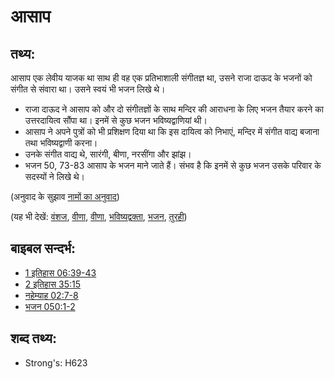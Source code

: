 # आसाप #

## तथ्य: ##

आसाप एक लेवीय याजक था साथ ही वह एक प्रतिभाशाली संगीतज्ञ था, उसने राजा दाऊद के भजनों को संगीत से संवारा था। उसने स्वयं भी भजन लिखे थे।

* राजा दाऊद ने आसाप को और दो संगीतज्ञों के साथ मन्दिर की आराधना के लिए भजन तैयार करने का उत्तरदायित्व सौंपा था। इनमें से कुछ भजन भविष्यद्वाणियां थी।
* आसाप ने अपने पुत्रों को भी प्रशिक्षण दिया था कि इस दायित्व को निभाएं, मन्दिर में संगीत वाद्य बजाना तथा भविष्यद्वाणी करना।
* उनके संगीत वाद्य थे, सारंगी, बीणा, नरसींगा और झांझ।
* भजन 50, 73-83 आसाप के भजन माने जाते हैं। संभव है कि इनमें से कुछ भजन उसके परिवार के सदस्यों ने लिखे थे।

(अनुवाद के सुझाव [नामों का अनुवाद](rc://hi/ta/man/translate/translate-names))

(यह भी देखें: [वंशज](../other/descendant.md), [वीणा](../other/harp.md), [वीणा](../other/lute.md), [भविष्यद्वक्ता](../kt/prophet.md), [भजन](../kt/psalm.md), [तुरही](../other/trumpet.md))

## बाइबल सन्दर्भ: ##

* [1 इतिहास 06:39-43](rc://hi/tn/help/1ch/06/39)
* [2 इतिहास 35:15](rc://hi/tn/help/2ch/35/15)
* [नहेम्याह 02:7-8](rc://hi/tn/help/neh/02/07)
* [भजन 050:1-2](rc://hi/tn/help/psa/050/001)

## शब्द तथ्य: ##

* Strong's: H623
